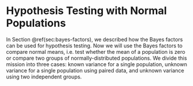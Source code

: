 # Hypothesis Testing with Normal Populations

In Section \@ref(sec:bayes-factors), we described how the Bayes factors can be used for hypothesis testing. Now we will use the Bayes factors to compare normal means, i.e. test whether the mean of a population is zero or compare two groups of normally-distributed populations. We divide this mission into three cases: known variance for a single population, unknown variance for a single population using paired data, and unknown variance using two independent groups.





